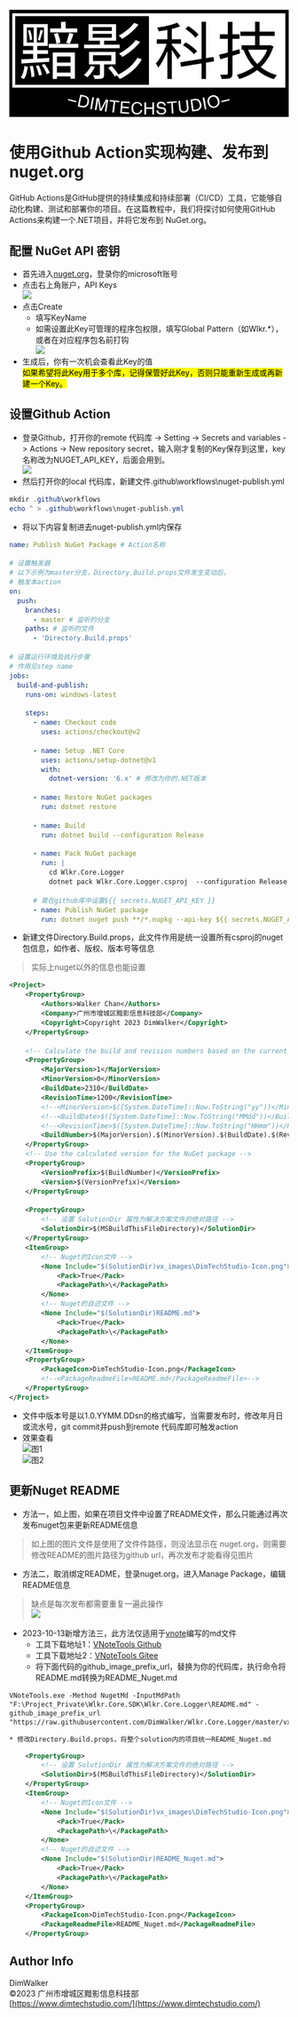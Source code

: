 ﻿[![DimTechStudio.Com](vx_images/DimTechStudio-Logo.png)](https://www.dimtechstudio.com/)  
# 使用Github Action实现构建、发布到 nuget.org  
GitHub Actions是GitHub提供的持续集成和持续部署（CI/CD）工具，它能够自动化构建、测试和部署你的项目。在这篇教程中，我们将探讨如何使用GitHub Actions来构建一个.NET项目，并将它发布到 NuGet.org。  

## 配置 NuGet API 密钥  
* 首先进入[nuget.org](https://www.nuget.org/)，登录你的microsoft账号  
* 点击右上角账户，API Keys  
![](https://img2023.cnblogs.com/blog/280173/202310/280173-20231013150731063-401189374.png)  
* 点击Create  
    * 填写KeyName  
    * 如需设置此Key可管理的程序包权限，填写Global Pattern（如Wlkr.*），或者在对应程序包名前打钩  
![](https://img2023.cnblogs.com/blog/280173/202310/280173-20231013150730738-310052673.png)  
* 生成后，你有一次机会查看此Key的值  
<mark>如果希望将此Key用于多个库，记得保管好此Key，否则只能重新生成或再新建一个Key。</mark>  
## 设置Github Action  
* 登录Github，打开你的remote 代码库 -> Setting -> Secrets and variables -> Actions -> New repository secret，输入刚才复制的Key保存到这里，key名称改为NUGET_API_KEY，后面会用到。  
![](https://img2023.cnblogs.com/blog/280173/202310/280173-20231013150730393-424215110.png)  
* 然后打开你的local 代码库，新建文件.github\workflows\nuget-publish.yml  
```powershell
mkdir .github\workflows
echo ^ > .github\workflows\nuget-publish.yml
```
* 将以下内容复制进去nuget-publish.yml内保存  
```yaml
name: Publish NuGet Package # Action名称

# 设置触发器
# 以下示例为master分支，Directory.Build.props文件发生变动后，
# 触发本action
on:
  push:
    branches:
      - master # 监听的分支
    paths: # 监听的文件
      - 'Directory.Build.props'

# 设置运行环境及执行步骤
# 作用见step name
jobs:
  build-and-publish:
    runs-on: windows-latest

    steps:
      - name: Checkout code
        uses: actions/checkout@v2

      - name: Setup .NET Core
        uses: actions/setup-dotnet@v1
        with:
          dotnet-version: '6.x' # 修改为你的.NET版本

      - name: Restore NuGet packages
        run: dotnet restore

      - name: Build
        run: dotnet build --configuration Release

      - name: Pack NuGet package
        run: |
          cd Wlkr.Core.Logger
          dotnet pack Wlkr.Core.Logger.csproj  --configuration Release --no-build

      # 需在github库中设置${{ secrets.NUGET_API_KEY }}
      - name: Publish NuGet package
        run: dotnet nuget push **/*.nupkg --api-key ${{ secrets.NUGET_API_KEY }} --source https://api.nuget.org/v3/index.json --skip-duplicate
```

* 新建文件Directory.Build.props，此文件作用是统一设置所有csproj的nuget包信息，如作者、版权、版本号等信息  
> 实际上nuget以外的信息也能设置  
```xml
<Project>
	<PropertyGroup>
		<Authors>Walker Chan</Authors>
		<Company>广州市增城区黯影信息科技部</Company>
		<Copyright>Copyright 2023 DimWalker</Copyright>
	</PropertyGroup>

	<!-- Calculate the build and revision numbers based on the current date -->
	<PropertyGroup>
		<MajorVersion>1</MajorVersion>
		<MinorVersion>0</MinorVersion>
		<BuildDate>2310</BuildDate>
		<RevisionTime>1200</RevisionTime>
		<!--<MinorVersion>$([System.DateTime]::Now.ToString("yy"))</MinorVersion>-->
		<!--<BuildDate>$([System.DateTime]::Now.ToString("MMdd"))</BuildDate>-->
		<!--<RevisionTime>$([System.DateTime]::Now.ToString("HHmm"))</RevisionTime>-->
		<BuildNumber>$(MajorVersion).$(MinorVersion).$(BuildDate).$(RevisionTime)</BuildNumber>
	</PropertyGroup>
	<!-- Use the calculated version for the NuGet package -->
	<PropertyGroup>
		<VersionPrefix>$(BuildNumber)</VersionPrefix>
		<Version>$(VersionPrefix)</Version>
	</PropertyGroup>

	<PropertyGroup>
		<!-- 设置 SolutionDir 属性为解决方案文件的绝对路径 -->
		<SolutionDir>$(MSBuildThisFileDirectory)</SolutionDir>
	</PropertyGroup>
	<ItemGroup>
		<!-- Nuget的Icon文件 -->
		<None Include="$(SolutionDir)vx_images\DimTechStudio-Icon.png">
			<Pack>True</Pack>
			<PackagePath>\</PackagePath>
		</None>
		<!-- Nuget的自述文件 -->
		<None Include="$(SolutionDir)README.md">
			<Pack>True</Pack>
			<PackagePath>\</PackagePath>
		</None>
	</ItemGroup>
	<PropertyGroup>
		<PackageIcon>DimTechStudio-Icon.png</PackageIcon>
		<!--<PackageReadmeFile>README.md</PackageReadmeFile>-->
	</PropertyGroup>
</Project>
```
* 文件中版本号是以1.0.YYMM.DDsn的格式编写，当需要发布时，修改年月日或流水号，git commit并push到remote 代码库即可触发action  
* 效果查看  
![图1](https://img2023.cnblogs.com/blog/280173/202310/280173-20231013150729972-537852942.png)  
![图2](https://img2023.cnblogs.com/blog/280173/202310/280173-20231013150729495-1871523944.png)  

## 更新Nuget README  
* 方法一，如上图，如果在项目文件中设置了README文件，那么只能通过再次发布nuget包来更新README信息  
> 如上图的图片文件是使用了文件件路径，则没法显示在 nuget.org，则需要修改README的图片路径为github url，再次发布才能看得见图片  
* 方法二，取消绑定README，登录nuget.org，进入Manage Package，编辑README信息  
> 缺点是每次发布都需要重复一遍此操作  
![](https://img2023.cnblogs.com/blog/280173/202310/280173-20231013150728753-458090012.png)  
* 2023-10-13新增方法三，此方法仅适用于[vnote](https://github.com/vnotex/vnote)编写的md文件  
    * 工具下载地址1：[VNoteTools Github](https://github.com/DimWalker/VNoteTools)  
    * 工具下载地址2：[VNoteTools Gitee](https://gitee.com/dimwalker/VNoteTools/)  
    * 将下面代码的github_image_prefix_url，替换为你的代码库，执行命令将README.md转换为README_Nuget.md  
```shell
VNoteTools.exe -Method NugetMd -InputMdPath "F:\Project_Private\Wlkr.Core.SDK\Wlkr.Core.Logger\README.md" -github_image_prefix_url "https://raw.githubusercontent.com/DimWalker/Wlkr.Core.Logger/master/vx_images/"
```
    * 修改Directory.Build.props，将整个solution内的项目统一README_Nuget.md  
```xml
	<PropertyGroup>
		<!-- 设置 SolutionDir 属性为解决方案文件的绝对路径 -->
		<SolutionDir>$(MSBuildThisFileDirectory)</SolutionDir>
	</PropertyGroup>
	<ItemGroup>
		<!-- Nuget的Icon文件 -->
		<None Include="$(SolutionDir)vx_images\DimTechStudio-Icon.png">
			<Pack>True</Pack>
			<PackagePath>\</PackagePath>
		</None>
		<!-- Nuget的自述文件 -->
		<None Include="$(SolutionDir)README_Nuget.md">
			<Pack>True</Pack>
			<PackagePath>\</PackagePath>
		</None>
	</ItemGroup>
	<PropertyGroup>
		<PackageIcon>DimTechStudio-Icon.png</PackageIcon>
		<PackageReadmeFile>README_Nuget.md</PackageReadmeFile>
	</PropertyGroup>
```

## Author Info  
DimWalker  
©2023 广州市增城区黯影信息科技部  
[https://www.dimtechstudio.com/](https://www.dimtechstudio.com/)  

